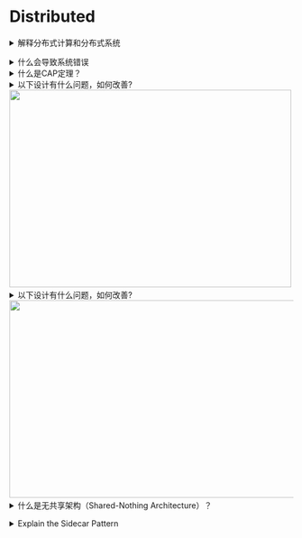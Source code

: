 # Distributed

<details>
<summary>解释分布式计算和分布式系统</summary><br><b>

"在很多机器上运行大量进程，只是消息传递是通过不可靠的网络，并伴随可变的延迟，而且系统可能遭遇部分错误、不可靠的时钟和进程暂停。"

"在物理层面分离但在逻辑层面连接的系统"
</b></details>

<details>
<summary>什么会导致系统错误</summary><br><b>

- 网络
- CPU
- 内存
- 磁盘
  </b></details>

<details>
<summary>什么是CAP定理？</summary><br><b>

CAP 定理也称布鲁尔定理

根据 CAP 定理, 对于一个分布式计算系统来说，不可能同时满足以下三点：

- 一致性（Consistency） （等同于所有节点访问同一份最新的数据副本）
- 可用性（Availability）（每次请求都能获取到非错的响应——但是不保证获取的数据为最新数据）
- 分区容错性（Partition tolerance）（以实际效果而言，分区相当于对通信的时限要求。系统如果不能在时限内达成数据一致性，就意味着发生了分区的情况，必须就当前操作在 C 和 A 之间做出选择。）
  </b></details>

<details>
<summary>以下设计有什么问题，如何改善?<br>
<img src="images/distributed/distributed_design_standby.png" width="500x;" height="350px;"/>
</summary><br><b>
1. 切换很花时间
2. 主节点在运行而从节点不运行，浪费资源
</b></details>

<details>
<summary>以下设计有什么问题，如何改善?<br>
<img src="images/distributed/distributed_design_lb.png" width="700x;" height="350px;"/>
</summary><br><b>
如果负载均衡器挂了，那么就不能访问后端应用了

改进：

- 添加另一台负载均衡器
- 两台负载均衡器都添加 DNS 的 A 解析
- 使用消息队列
  </b></details>

<details>
<summary>什么是无共享架构（Shared-Nothing Architecture）？</summary><br><b>

数据通常是从单个非共享源中获取并检索的，该源通常专门连接到一个节点，而该体系结构中，请求可以到达多个节点之一，并且数据将从一个共享节点中获取（存储、内存等）。

</b></details>

<details>
<summary>Explain the Sidecar Pattern</summary><br><b>
</b></details>
